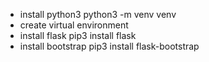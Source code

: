 - install python3
python3 -m venv venv
- create virtual environment
- install flask
pip3 install flask
- install bootstrap
pip3 install flask-bootstrap